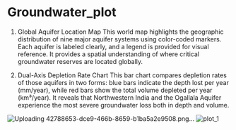 # Groundwater_plot
1. Global Aquifer Location Map
This world map highlights the geographic distribution of nine major aquifer systems using color-coded markers. Each aquifer is labeled clearly, and a legend is provided for visual reference. It provides a spatial understanding of where critical groundwater reserves are located globally.

2. Dual-Axis Depletion Rate Chart
This bar chart compares depletion rates of those aquifers in two forms: blue bars indicate the depth lost per year (mm/year), while red bars show the total volume depleted per year (km³/year). It reveals that Northwestern India and the Ogallala Aquifer experience the most severe groundwater loss both in depth and volume.

![Uploading 42788653-dce9-466b-8659-b1ba5a2e9508.png…]()
![plot_1](https://github.com/user-attachments/assets/1dea8708-e004-4186-a9ef-aa6b1bf5f871)
